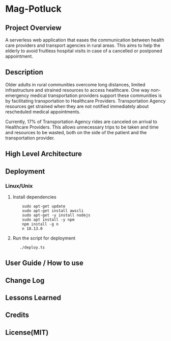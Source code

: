 # Mag-Potluck

## Project Overview
A serverless web application that eases the communication between health care providers and transport agencies in rural areas. 
This aims to help the elderly to avoid fruitless hospital visits in case of a cancelled or postponed appointment.
## Description
Older adults in rural communities overcome long distances, limited
infrastructure and strained resources to access healthcare.
One way non-emergency medical transportation providers support these
communities is by facilitating transportation to Healthcare Providers.
Transportation Agency resources get strained when they are not notified
immediately about rescheduled medical appointments.

Currently, 17% of Transportation Agency rides are canceled on arrival to
Healthcare Providers.  This allows unnecessary trips to be taken and time
and resources to be wasted, both on the side of the patient and the
transportation provider.
## High Level Architecture

## Deployment 
### Linux/Unix
1. Install dependencies
    ```shell
        sudo apt-get update
        sudo apt-get install awscli
        sudo apt-get -y install nodejs
        sudo apt install -y npm
        npm install -g n
        n 18.13.0
    ```
2. Run the script for deployment
   ```shell
      ./deploy.ts
   ```

## User Guide / How to use

## Change Log

## Lessons Learned

## Credits

## License(MIT) 